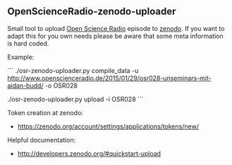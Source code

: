 ## OpenScienceRadio-zenodo-uploader

Small tool to upload [Open Science Radio](http://openscienceradio.de)
episode to [zenodo](https://zenodo.org). If you want to adapt this for
you own needs please be aware that some meta information is hard
coded.

Example:

´´´
./osr-zenodo-uploader.py compile_data -u http://www.openscienceradio.de/2015/01/29/osr028-unseminars-mit-aidan-budd/ -o OSR028

./osr-zenodo-uploader.py upload -i OSR028
´´´

Token creation at zenodo:
- https://zenodo.org/account/settings/applications/tokens/new/

Helpful documentation: 
- http://developers.zenodo.org/#quickstart-upload
